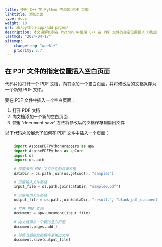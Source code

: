 ```yaml
---
title: 使用 C++ 在 Python 中添加 PDF 页面
linktitle: 添加页面
type: docs
weight: 10
url: zh/python-cpp/add-pages/
description: 本文讲解如何在 Python 中使用 C++ 在 PDF 文件的指定位置插入（添加）页面。
lastmod: "2024-04-17"
sitemap:
    changefreq: "weekly"
    priority: 0.7
---
```


## 在 PDF 文件的指定位置插入空白页面

代码片段打开一个 PDF 文档，向其添加一个空白页面，并将修改后的文档保存为一个新的 PDF 文件。

要在 PDF 文件中插入一个空白页面：

1. 打开 PDF 文档
1. 向文档添加一个新的空白页面
1. 使用 'document.save' 方法将修改后的文档保存到输出文件

以下代码片段展示了如何在 PDF 文件中插入一个页面：

```python

    import AsposePDFPythonWrappers as apw
    import AsposePDFPython as apCore
    import os
    import os.path

    # 设置示例 PDF 文件所在的目录路径
    dataDir = os.path.join(os.getcwd(), "samples")

    # 设置输入文件路径
    input_file = os.path.join(dataDir, "sample0.pdf")

    # 设置输出文件路径
    output_file = os.path.join(dataDir, "results", "blank_pdf_document.pdf")

    # 打开 PDF 文档
    document = apw.Document(input_file)

    # 向文档添加一个新的空白页面
    document.pages.add()

    # 将修改后的文档保存到输出文件
    document.save(output_file)
```